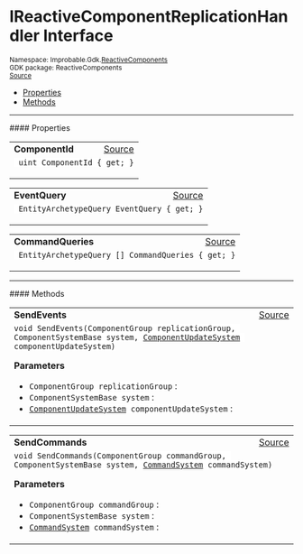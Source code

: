 
# IReactiveComponentReplicationHandler Interface
<sup>
Namespace: Improbable.Gdk.<a href="{{urlRoot}}/api/reactive-components-index">ReactiveComponents</a><br/>
GDK package: ReactiveComponents<br/>
<a href="https://www.github.com/spatialos/gdk-for-unity/blob/develop/workers/unity/Packages/com.improbable.gdk.core/ReactiveComponents/CodegenAdapters/IReactiveComponentReplicationHandler.cs/#L6">Source</a>
<style>
a code {
                    padding: 0em 0.25em!important;
}
code {
                    background-color: #ffffff!important;
}
</style>
</sup>
<nav id="pageToc" class="page-toc"><ul><li><a href="#properties">Properties</a>
<li><a href="#methods">Methods</a>
</ul></nav>










</p>
<hr style="width:100%; border-top-color:#d8d8d8" />
#### Properties


</p>




<table width="100%">
    <tr>
        <td style="border-right:none"><b>ComponentId</b></td>
        <td style="border-left:none; text-align:right"><a href="https://www.github.com/spatialos/gdk-for-unity/blob/develop/workers/unity/Packages/com.improbable.gdk.core/ReactiveComponents/CodegenAdapters/IReactiveComponentReplicationHandler.cs/#L8">Source</a></td>
    </tr>
    <tr>
        <td colspan="2">
<code> uint ComponentId { get; }</code></p>



</td>
    </tr>
</table>


<table width="100%">
    <tr>
        <td style="border-right:none"><b>EventQuery</b></td>
        <td style="border-left:none; text-align:right"><a href="https://www.github.com/spatialos/gdk-for-unity/blob/develop/workers/unity/Packages/com.improbable.gdk.core/ReactiveComponents/CodegenAdapters/IReactiveComponentReplicationHandler.cs/#L9">Source</a></td>
    </tr>
    <tr>
        <td colspan="2">
<code> EntityArchetypeQuery EventQuery { get; }</code></p>



</td>
    </tr>
</table>


<table width="100%">
    <tr>
        <td style="border-right:none"><b>CommandQueries</b></td>
        <td style="border-left:none; text-align:right"><a href="https://www.github.com/spatialos/gdk-for-unity/blob/develop/workers/unity/Packages/com.improbable.gdk.core/ReactiveComponents/CodegenAdapters/IReactiveComponentReplicationHandler.cs/#L10">Source</a></td>
    </tr>
    <tr>
        <td colspan="2">
<code> EntityArchetypeQuery [] CommandQueries { get; }</code></p>



</td>
    </tr>
</table>






</p>
<hr style="width:100%; border-top-color:#d8d8d8" />
#### Methods


</p>




<table width="100%">
    <tr>
        <td style="border-right:none"><b>SendEvents</b></td>
        <td style="border-left:none; text-align:right"><a href="https://www.github.com/spatialos/gdk-for-unity/blob/develop/workers/unity/Packages/com.improbable.gdk.core/ReactiveComponents/CodegenAdapters/IReactiveComponentReplicationHandler.cs/#L12">Source</a></td>
    </tr>
    <tr>
        <td colspan="2">
<code>void SendEvents(ComponentGroup replicationGroup, ComponentSystemBase system, <a href="{{urlRoot}}/api/core/component-update-system">ComponentUpdateSystem</a> componentUpdateSystem)</code></p>



</p>

<b>Parameters</b>

<ul>
<li><code>ComponentGroup replicationGroup</code> : </li>
<li><code>ComponentSystemBase system</code> : </li>
<li><code><a href="{{urlRoot}}/api/core/component-update-system">ComponentUpdateSystem</a> componentUpdateSystem</code> : </li>
</ul>





</td>
    </tr>
</table>


<table width="100%">
    <tr>
        <td style="border-right:none"><b>SendCommands</b></td>
        <td style="border-left:none; text-align:right"><a href="https://www.github.com/spatialos/gdk-for-unity/blob/develop/workers/unity/Packages/com.improbable.gdk.core/ReactiveComponents/CodegenAdapters/IReactiveComponentReplicationHandler.cs/#L15">Source</a></td>
    </tr>
    <tr>
        <td colspan="2">
<code>void SendCommands(ComponentGroup commandGroup, ComponentSystemBase system, <a href="{{urlRoot}}/api/core/command-system">CommandSystem</a> commandSystem)</code></p>



</p>

<b>Parameters</b>

<ul>
<li><code>ComponentGroup commandGroup</code> : </li>
<li><code>ComponentSystemBase system</code> : </li>
<li><code><a href="{{urlRoot}}/api/core/command-system">CommandSystem</a> commandSystem</code> : </li>
</ul>





</td>
    </tr>
</table>





